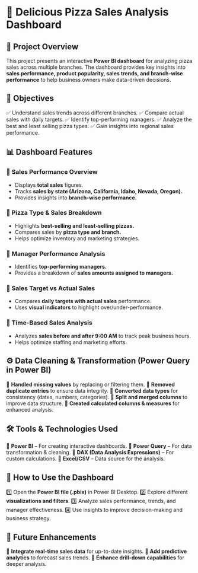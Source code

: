 # 🍕 Delicious Pizza Sales Analysis Dashboard

## 📌 Project Overview
This project presents an interactive **Power BI dashboard** for analyzing pizza sales across multiple branches. The dashboard provides key insights into **sales performance, product popularity, sales trends, and branch-wise performance** to help business owners make data-driven decisions.

## 🎯 Objectives
✅ Understand sales trends across different branches.
✅ Compare actual sales with daily targets.
✅ Identify top-performing managers.
✅ Analyze the best and least selling pizza types.
✅ Gain insights into regional sales performance.

## 📊 Dashboard Features
### 🔹 **Sales Performance Overview**
- Displays **total sales** figures.
- Tracks **sales by state (Arizona, California, Idaho, Nevada, Oregon).**
- Provides insights into **branch-wise performance.**

### 🔹 **Pizza Type & Sales Breakdown**
- Highlights **best-selling and least-selling pizzas.**
- Compares sales by **pizza type and branch.**
- Helps optimize inventory and marketing strategies.

### 🔹 **Manager Performance Analysis**
- Identifies **top-performing managers.**
- Provides a breakdown of **sales amounts assigned to managers.**

### 🔹 **Sales Target vs Actual Sales**
- Compares **daily targets with actual sales** performance.
- Uses **visual indicators** to highlight over/under-performance.

### 🔹 **Time-Based Sales Analysis**
- Analyzes **sales before and after 9:00 AM** to track peak business hours.
- Helps optimize staffing and marketing efforts.

## ⚙️ Data Cleaning & Transformation (Power Query in Power BI)
🔹 **Handled missing values** by replacing or filtering them.
🔹 **Removed duplicate entries** to ensure data integrity.
🔹 **Converted data types** for consistency (dates, numbers, categories).
🔹 **Split and merged columns** to improve data structure.
🔹 **Created calculated columns & measures** for enhanced analysis.

## 🛠️ Tools & Technologies Used
🔹 **Power BI** – For creating interactive dashboards.
🔹 **Power Query** – For data transformation & cleaning.
🔹 **DAX (Data Analysis Expressions)** – For custom calculations.
🔹 **Excel/CSV** – Data source for the analysis.

## 🚀 How to Use the Dashboard
1️⃣ Open the **Power BI file (.pbix)** in Power BI Desktop.
2️⃣ Explore different **visualizations and filters**.
3️⃣ Analyze sales performance, trends, and manager effectiveness.
4️⃣ Use insights to improve decision-making and business strategy.

## 📌 Future Enhancements
🔹 **Integrate real-time sales data** for up-to-date insights.
🔹 **Add predictive analytics** to forecast sales trends.
🔹 **Enhance drill-down capabilities** for deeper analysis.




